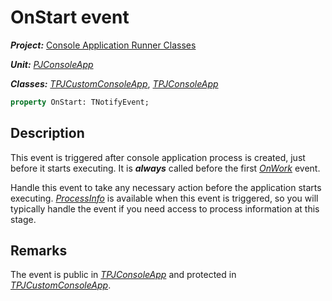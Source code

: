 # OnStart event

***Project:*** [Console Application Runner Classes](../API.md)

***Unit:*** [_PJConsoleApp_](./PJConsoleApp.md)

***Classes:*** [_TPJCustomConsoleApp_](./TPJCustomConsoleApp.md), [_TPJConsoleApp_](./TPJConsoleApp.md)

```pascal
property OnStart: TNotifyEvent;
```

## Description

This event is triggered after console application process is created, just before it starts executing. It is ***always*** called before the first [_OnWork_](./TPJCustomConsoleApp-OnWork.md) event.

Handle this event to take any necessary action before the application starts executing. [_ProcessInfo_](./TPJCustomConsoleApp-ProcessInfo.md) is available when this event is triggered, so you will typically handle the event if you need access to process information at this stage.

## Remarks

The event is public in [_TPJConsoleApp_](./TPJConsoleApp.md) and protected in [_TPJCustomConsoleApp_](./TPJCustomConsoleApp.md).
